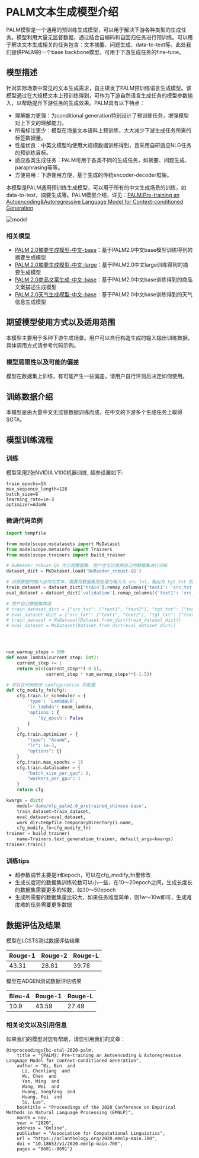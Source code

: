 
# PALM文本生成模型介绍
PALM模型是一个通用的预训练生成模型，可以用于解决下游各种类型的生成任务。模型利用大量无监督数据，通过结合自编码和自回归任务进行预训练。可以用于解决文本生成相关的任务包含：文本摘要、问题生成、data-to-text等。此处我们提供PALM的一个base backbone模型，可用于下游生成任务的fine-tune。


## 模型描述
针对实际场景中常见的文本生成需求，自主研发了PALM预训练语言生成模型。该模型通过在大规模文本上预训练得到，可作为下游自然语言生成任务的模型参数输入，以帮助提升下游任务的生成效果。PALM具有以下特点：

- 理解能力更强：为conditional generation特别设计了预训练任务，增强模型对上下文的理解能力。
- 所需标注更少：模型在海量文本语料上预训练，大大减少下游生成任务所需的标签数据量。
- 性能优良：中英文模型均使用大规模数据训练得到，且采用自研适应NLG任务的预训练目标。
- 适应各类生成任务：PALM可用于各类不同的生成任务，如摘要、问题生成、paraphrasing等等。
- 方便易用：下游使用方便，基于生成的传统encoder-decoder框架。

本模型是PALM通用预训练生成模型，可以用于所有的中文生成场景的训练，如data-to-text，摘要生成等。PALM模型介绍，详见：[PALM:Pre-training an Autoencoding&Autoregressive Language Model for Context-conditioned Generation](https://arxiv.org/abs/2004.07159)

![model](./model.png)

### 相关模型

- [PALM 2.0摘要生成模型-中文-base](https://modelscope.cn/models/damo/nlp_palm2.0_text-generation_chinese-base/summary)：基于PALM2.0中文base模型训练得到的摘要生成模型
- [PALM 2.0摘要生成模型-中文-large](https://modelscope.cn/models/damo/nlp_palm2.0_text-generation_chinese-large/summary)：基于PALM2.0中文large训练得到的摘要生成模型
- [PALM 2.0商品文案生成-中文-base](https://modelscope.cn/models/damo/nlp_palm2.0_text-generation_commodity_chinese-base/summary)：基于PALM2.0中文base训练得到的商品文案描述生成模型
- [PALM 2.0天气生成模型-中文-base](https://modelscope.cn/models/damo/nlp_palm2.0_text-generation_weather_chinese-base/summary)：基于PALM2.0中文base训练得到的天气信息生成模型


## 期望模型使用方式以及适用范围
本模型主要用于多种下游生成场景。用户可以自行构造生成的输入输出训练数据。具体调用方式请参考代码示例。

### 模型局限性以及可能的偏差
模型在数据集上训练，有可能产生一些偏差，请用户自行评测后决定如何使用。

## 训练数据介绍
本模型是由大量中文无监督数据训练而成，在中文的下游多个生成任务上取得SOTA。

## 模型训练流程

### 训练
模型采用2张NVIDIA V100机器训练, 超参设置如下:
```
train_epochs=15
max_sequence_length=128
batch_size=8
learning_rate=1e-3
optimizer=AdamW
```

### 微调代码范例
```python
import tempfile

from modelscope.msdatasets import MsDataset
from modelscope.metainfo import Trainers
from modelscope.trainers import build_trainer

# DuReader_robust-QG 为示例数据集，用户也可以使用自己的数据集进行训练
dataset_dict = MsDataset.load('DuReader_robust-QG')

# 训练数据的输入出均为文本，需要将数据集预处理为输入为 src_txt，输出为 tgt_txt 的格式：
train_dataset = dataset_dict['train'].remap_columns({'text1': 'src_txt', 'text2': 'tgt_txt'})
eval_dataset = dataset_dict['validation'].remap_columns({'text1': 'src_txt', 'text2': 'tgt_txt'})

# 用户自己数据集构造
# train_dataset_dict = {"src_txt": ["text1", "text2"], "tgt_txt": ["text1", "text2"]}
# eval_dataset_dict = {"src_txt": ["text1", "text2"], "tgt_txt": ["text1", "text2"]}
# train_dataset = MsDataset(Dataset.from_dict(train_dataset_dict))
# eval_dataset = MsDataset(Dataset.from_dict(eval_dataset_dict))




num_warmup_steps = 500
def noam_lambda(current_step: int):
    current_step += 1
    return min(current_step**(-0.5),
               current_step * num_warmup_steps**(-1.5))

# 可以在代码修改 configuration 的配置
def cfg_modify_fn(cfg):
    cfg.train.lr_scheduler = {
        'type': 'LambdaLR',
        'lr_lambda': noam_lambda,
        'options': {
            'by_epoch': False
        }
    }
    cfg.train.optimizer = {
        "type": "AdamW",
        "lr": 1e-3,
        "options": {}
    }
    cfg.train.max_epochs = 15
    cfg.train.dataloader = {
        "batch_size_per_gpu": 8,
        "workers_per_gpu": 1
    }
    return cfg

kwargs = dict(
    model='damo/nlp_palm2.0_pretrained_chinese-base',
    train_dataset=train_dataset,
    eval_dataset=eval_dataset,
    work_dir=tempfile.TemporaryDirectory().name,
    cfg_modify_fn=cfg_modify_fn)
trainer = build_trainer(
    name=Trainers.text_generation_trainer, default_args=kwargs)
trainer.train()
```

### 训练tips

* 超参数调节主要是lr和epoch，可以在cfg_modify_fn里修改
* 生成长度短的数据集训练轮数可以小一些，在10～20epoch之间，生成长度长的数据集需要更多的轮数，如30～50epoch
* 生成所需要的数据集量比较大，如果任务难度简单，则1w～10w即可，生成难度难的任务需要更多数据



## 数据评估及结果

模型在LCSTS测试数据评估结果

| Rouge-1  | Rouge-2 | Rouge-L |
|----------|-------- |---------|
| 43.31    | 28.81   | 39.78   |

模型在ADGEN测试数据评估结果

| Bleu-4   | Rouge-1 | Rouge-L |
|--------- |-------- |---------|
| 10.9     | 43.59   | 27.49   |

### 相关论文以及引用信息
如果我们的模型对您有帮助，请您引用我们的文章：
```
@inproceedings{bi-etal-2020-palm,
    title = "{PALM}: Pre-training an Autoencoding & Autoregressive Language Model for Context-conditioned Generation",
    author = "Bi, Bin  and
      Li, Chenliang  and
      Wu, Chen  and
      Yan, Ming  and
      Wang, Wei  and
      Huang, Songfang  and
      Huang, Fei  and
      Si, Luo",
    booktitle = "Proceedings of the 2020 Conference on Empirical Methods in Natural Language Processing (EMNLP)",
    month = nov,
    year = "2020",
    address = "Online",
    publisher = "Association for Computational Linguistics",
    url = "https://aclanthology.org/2020.emnlp-main.700",
    doi = "10.18653/v1/2020.emnlp-main.700",
    pages = "8681--8691"}
```

